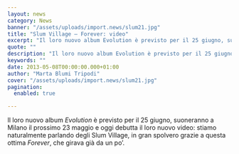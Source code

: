 ```yaml
---
layout: news
category: News
banner: "/assets/uploads/import.news/slum21.jpg"
title: "Slum Village – Forever: video"
excerpt: "Il loro nuovo album Evolution è previsto per il 25 giugno, suoneranno a Milano il prossimo 23 maggio e oggi debutta il loro nuovo video: stiamo naturalmente parlando degli Slum Village, in gran spolvero grazie a questa ottima Forever, che girava già da un po’.  "
quote: ""
description: "Il loro nuovo album Evolution è previsto per il 25 giugno, suoneranno a Milano il prossimo 23 maggio e oggi debutta il loro nuovo video: stiamo naturalmente parlando degli Slum Village, in gran spolvero grazie a questa ottima Forever, che girava già da un po’.  "
keywords: ""
date: 2013-05-08T00:00:00.000+01:00
author: "Marta Blumi Tripodi"
cover: "/assets/uploads/import.news/slum21.jpg"
pagination:
  enabled: true

---
```


Il loro nuovo album _Evolution_ è previsto per il 25 giugno, suoneranno a Milano il prossimo 23 maggio e oggi debutta il loro nuovo video: stiamo naturalmente parlando degli Slum Village, in gran spolvero grazie a questa ottima _Forever_, che girava già da un po’.

  